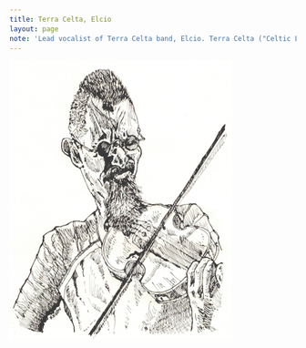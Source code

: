 ```yaml
---
title: Terra Celta, Elcio
layout: page
note: 'Lead vocalist of Terra Celta band, Elcio. Terra Celta ("Celtic Land") is a Brazilian Celtic comedy rock band formed in 2005, and based in Londrina, Paran&aacute;. They are noted for making Celtic rock in Portuguese language (initially English), with often humorous lyrics.'
---
```


<img src="/assets/pages/art/images/terra_celta_s_vocal_elcio_by_kinow-dau42sh.png">
